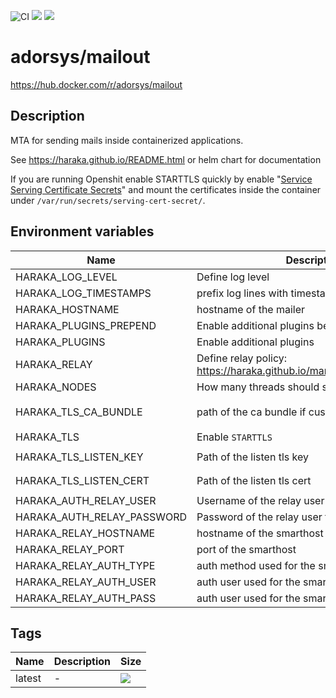 ![CI](https://github.com/adorsys-containers/mailout/workflows/CI/badge.svg?branch=master)
[![](https://img.shields.io/docker/pulls/adorsys/mailout.svg?logo=docker)](https://hub.docker.com/r/adorsys/mailout)
[![](https://img.shields.io/docker/stars/adorsys/mailout.svg?logo=docker)](https://hub.docker.com/r/adorsys/mailout)

# adorsys/mailout

https://hub.docker.com/r/adorsys/mailout

## Description

MTA for sending mails inside containerized applications. 

See https://haraka.github.io/README.html or helm chart for documentation

If you are running Openshit enable STARTTLS quickly by enable "[Service Serving Certificate Secrets](https://docs.openshift.com/container-platform/3.11/dev_guide/secrets.html#service-serving-certificate-secrets)" and mount the
certificates inside the container under `/var/run/secrets/serving-cert-secret/`.

## Environment variables

| Name | Description | Default |
| ---- | ----------- | ------- |
| HARAKA_LOG_LEVEL | Define log level | `NOTICE` |
| HARAKA_LOG_TIMESTAMPS | prefix log lines with timestamps | `true` |
| HARAKA_HOSTNAME | hostname of the mailer | `relay.local` |
| HARAKA_PLUGINS_PREPEND | Enable additional plugins before defaults | `` |
| HARAKA_PLUGINS | Enable additional plugins | `` |
| HARAKA_RELAY | Define relay policy: https://haraka.github.io/manual/plugins/relay.html | `` |
| HARAKA_NODES | How many threads should spawn per process | `1` |
| HARAKA_TLS_CA_BUNDLE | path of the ca bundle if custom need | `/etc/pki/ca-trust/extracted/pem/tls-ca-bundle.pem` | 
| HARAKA_TLS | Enable `STARTTLS` | `false` |
| HARAKA_TLS_LISTEN_KEY | Path of the listen tls key | `/var/run/secrets/serving-cert-secret/tls.key` |
| HARAKA_TLS_LISTEN_CERT | Path of the listen tls cert | `/var/run/secrets/serving-cert-secret/tls.crt` |
| HARAKA_AUTH_RELAY_USER | Username of the relay user for local auth | `relay` |
| HARAKA_AUTH_RELAY_PASSWORD | Password of the relay user for local auth | `` |
| HARAKA_RELAY_HOSTNAME | hostname of the smarthost | `` |
| HARAKA_RELAY_PORT | port of the smarthost | `25` |
| HARAKA_RELAY_AUTH_TYPE | auth method used for the smarthost | `PLAIN` |
| HARAKA_RELAY_AUTH_USER | auth user used for the smarthost | `` |
| HARAKA_RELAY_AUTH_PASS | auth user used for the smarthost | `` |

## Tags

| Name | Description | Size |
| ---- | ----------- | ---- |
| latest | - | [![](https://img.shields.io/microbadger/image-size/adorsys/mailout.svg?style=flat-square)](https://microbadger.com/images/adorsys/mailout) |

